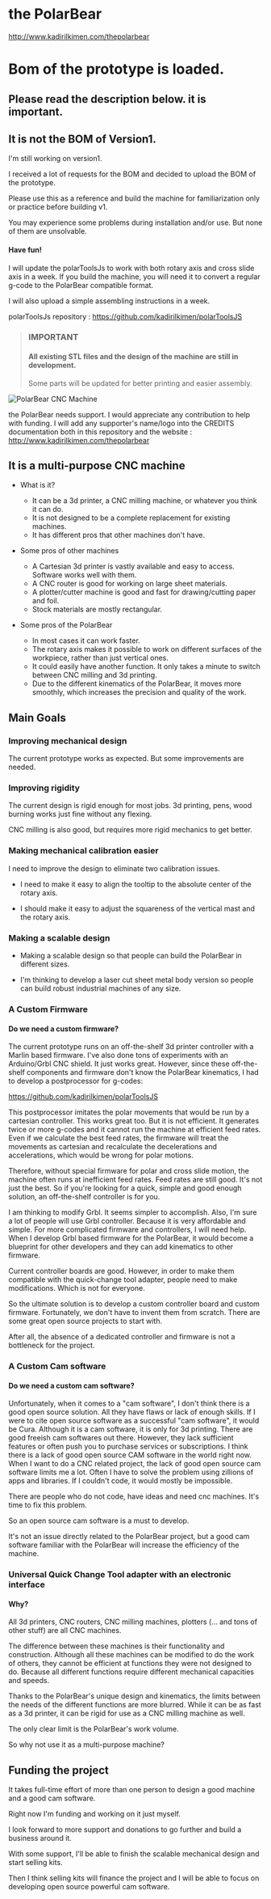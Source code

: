 # the PolarBear
http://www.kadirilkimen.com/thepolarbear

# Bom of the prototype is loaded.

## Please read the description below. it is important.
## It is not the BOM of Version1.
I'm still working on version1.

I received a lot of requests for the BOM and decided to upload the BOM of the prototype.

Please use this as a reference and build the machine for familiarization only or practice before building v1.

You may experience some problems during installation and/or use. But none of them are unsolvable.
#### Have fun!

I will update the polarToolsJs to work with both rotary axis and cross slide axis in a week. If you build the machine, you will need it to convert a regular g-code to the PolarBear compatible format.

I will also upload a simple assembling instructions in a week.

polarToolsJs repository : https://github.com/kadirilkimen/polarToolsJS

>
> ### IMPORTANT
> #### All existing STL files and the design of the machine are still in development.
> Some parts will be updated for better printing and easier assembly.
>
>

![PolarBear CNC Machine](images/polar-bear.jpg "PolarBear")

the PolarBear needs support. I would appreciate any contribution to help with funding.
I will add any supporter's name/logo into the CREDITS documentation both in this repository and the website :
http://www.kadirilkimen.com/thepolarbear

## It is a multi-purpose CNC machine

* What is it?
  * It can be a 3d printer, a CNC milling machine, or whatever you think it can do.
  * It is not designed to be a complete replacement for existing machines.
  * It has different pros that other machines don't have.

* Some pros of other machines
  * A Cartesian 3d printer is vastly available and easy to access. Software works well with them.
  * A CNC router is good for working on large sheet materials.
  * A plotter/cutter machine is good and fast for drawing/cutting paper and foil.
  * Stock materials are mostly rectangular.

* Some pros of the PolarBear
  * In most cases it can work faster.
  * The rotary axis makes it possible to work on different surfaces of the workpiece, rather than just vertical ones.
  * It could easily have another function. It only takes a minute to switch between CNC milling and 3d printing.
  * Due to the different kinematics of the PolarBear, it moves more smoothly, which increases the precision and quality of the work.


## Main Goals

### Improving mechanical design

The current prototype works as expected. But some improvements are needed.

### Improving rigidity

The current design is rigid enough for most jobs. 3d printing, pens, wood burning works just fine without any flexing.

CNC milling is also good, but requires more rigid mechanics to get better.


### Making mechanical calibration easier

I need to improve the design to eliminate two calibration issues.

* I need to make it easy to align the tooltip to the absolute center of the rotary axis.

* I should make it easy to adjust the squareness of the vertical mast and the rotary axis.

### Making a scalable design

* Making a scalable design so that people can build the PolarBear in different sizes.

* I'm thinking to develop a laser cut sheet metal body version so people can build robust industrial machines of any size.

### A Custom Firmware

#### Do we need a custom firmware?

The current prototype runs on an off-the-shelf 3d printer controller with a Marlin based firmware. I've also done tons of experiments with an Arduino/Grbl CNC shield.
It just works great. However, since these off-the-shelf components and firmware don't know the PolarBear kinematics, I had to develop a postprocessor for g-codes:

https://github.com/kadirilkimen/polarToolsJS

This postprocessor imitates the polar movements that would be run by a cartesian controller. This works great too. But it is not efficient.
It generates twice or more g-codes and it cannot run the machine at efficient feed rates. Even if we calculate the best feed rates, the firmware will treat the movements as cartesian and recalculate the decelerations and accelerations, which would be wrong for polar motions.

Therefore, without special firmware for polar and cross slide motion, the machine often runs at inefficient feed rates.
Feed rates are still good. It's not just the best. So if you're looking for a quick, simple and good enough solution, an off-the-shelf controller is for you.

I am thinking to modify Grbl. It seems simpler to accomplish. Also, I'm sure a lot of people will use Grbl controller. Because it is very affordable and simple.
For more complicated firmware and controllers, I will need help.
When I develop Grbl based firmware for the PolarBear, it would become a blueprint for other developers and they can add kinematics to other firmware.

Current controller boards are good. However, in order to make them compatible with the quick-change tool adapter, people need to make modifications.
Which is not for everyone.

So the ultimate solution is to develop a custom controller board and custom firmware.
Fortunately, we don't have to invent them from scratch. There are some great open source projects to start with.

After all, the absence of a dedicated controller and firmware is not a bottleneck for the project.


### A Custom Cam software

#### Do we need a custom cam software?

Unfortunately, when it comes to a "cam software", I don't think there is a good open source solution. All they have flaws or lack of enough skills.
If I were to cite open source software as a successful "cam software", it would be Cura. Although it is a cam software, it is only for 3d printing.
There are good freeish cam softwares out there. However, they lack sufficient features or often push you to purchase services or subscriptions.
I think there is a lack of good open source CAM software in the world right now.
When I want to do a CNC related project, the lack of good open source cam software limits me a lot.
Often I have to solve the problem using zillions of apps and libraries. If I couldn't code, it would mostly be impossible.

There are people who do not code, have ideas and need cnc machines. It's time to fix this problem.

So an open source cam software is a must to develop.

It's not an issue directly related to the PolarBear project, but a good cam software familiar with the PolarBear will increase the efficiency of the machine.


### Universal Quick Change Tool adapter with an electronic interface

#### Why?

All 3d printers, CNC routers, CNC milling machines, plotters (... and tons of other stuff) are all CNC machines.

The difference between these machines is their functionality and construction.
Although all these machines can be modified to do the work of others, they cannot be efficient at functions they were not designed to do.
Because all different functions require different mechanical capacities and speeds.

Thanks to the PolarBear's unique design and kinematics, the limits between the needs of the different functions are more blurred.
While it can be as fast as a 3d printer, it can be rigid for use as a CNC milling machine as well.

The only clear limit is the PolarBear's work volume.

So why not use it as a multi-purpose machine?


## Funding the project

It takes full-time effort of more than one person to design a good machine and a good cam software.

Right now I'm funding and working on it just myself.

I look forward to more support and donations to go further and build a business around it.

With some support, I'll be able to finish the scalable mechanical design and start selling kits.

Then I think selling kits will finance the project and I will be able to focus on developing open source powerful cam software.
